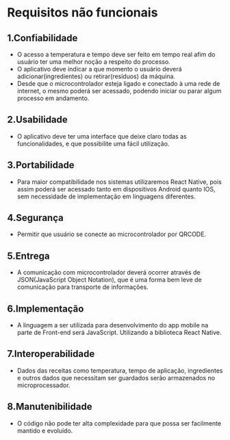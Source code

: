 # Requisitos não funcionais
## 1.Confiabilidade
<ul>
        <li> O acesso a temperatura e tempo deve ser feito em tempo real afim do usuário ter uma melhor noção a respeito do processo.</li>
        <li> O aplicativo deve indicar a que momento o usuário deverá adicionar(ingredientes) ou retirar(resíduos) da máquina.</li>
        <li> Desde que o microcontrolador esteja ligado e conectado à uma rede de internet, o mesmo poderá ser acessado, podendo iniciar ou parar algum processo em andamento.</li>
</ul>

## 2.Usabilidade
<ul>
<li> O aplicativo deve ter uma interface que deixe claro todas as funcionalidades, e que possibilite uma fácil utilização.</li>
</ul>

## 3.Portabilidade
<ul>
<li>Para maior compatibilidade nos sistemas utilizaremos React Native, pois assim poderá ser acessado tanto em dispositivos Android quanto IOS, sem necessidade de implementação em linguagens diferentes.</li>
</ul>


## 4.Segurança

<ul>
<li>Permitir que usuário se conecte ao microcontrolador por QRCODE.</li>
</ul>


## 5.Entrega

<ul>
<li>A comunicação com microcontrolador deverá ocorrer através de JSON(JavaScript Object Notation), que é uma forma bem leve de comunicação para transporte de informações.</li>
</ul>

## 6.Implementação

<ul>
<li>A linguagem a ser utilizada para desenvolvimento do app mobile na parte de Front-end será JavaScript. Utilizando a biblioteca React Native.</li>
</ul>

## 7.Interoperabilidade

<ul>
<li>Dados das receitas como temperatura, tempo de aplicação, ingredientes e outros dados que necessitam ser guardados serão armazenados no microprocessador.</li>
</ul>

## 8.Manutenibilidade

<ul>
<li>O código não pode ter alta complexidade para que possa ser facilmente mantido e evoluído.</li>
</ul>